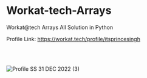 # Workat-tech-Arrays
Workat@tech Arrays All Solution in Python

Profile Link: https://workat.tech/profile/itsprincesingh

<br><br>

![Profile SS 31 DEC 2022 (3)](https://user-images.githubusercontent.com/71000042/221761136-84530f0f-dd74-4a1d-8506-c1d0c98096ca.png)
